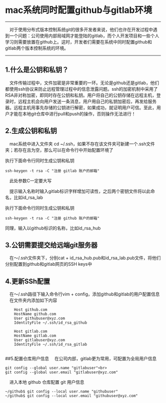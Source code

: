 # mac系统同时配置github与gitlab环境
***
&emsp;对于使用分布式版本控制系统git的很多开发者来说，他们也许在开发过程中遇到一个问题：公司使用内部局域网才能登陆的gitlab，而个人开发项目和一些个人学习则需要放置在github上。这时，开发者们需要在系统中同时配置github和gitlab两个版本控制系统的环境。
***

## 1.什么是公钥和私钥？
&emsp;文件传输过程中，文件加密是非常重要的一环。无论是github还是gitlab，他们都使用ssh协议来防止远程管理过程中的信息泄露问题。ssh的加密机制中采用了RSA非对称加密，即同时存在公钥和私钥。用户将自己的公钥存储在远程主机，登录时，远程主机会向用户发送一条消息，用户用自己的私钥加密后，再发给服务器。远程主机用事先存储的公钥进行解密，如果成功，就证明用户可信。至此，用户才能在本地git仓库中进行pull和push的操作，否则操作无法进行！
## 2.生成公钥和私钥
&emsp;mac系统中进入文件夹 cd ~/.ssh，如果不存在该文件夹可新建一个.ssh文件夹；若存在且为空，那么可以在命令行中开始配置环境了<br>

执行下面命令行同时生成公钥和私钥<br>
```
ssh-keygen -t rsa -C "注册 gitlab 账户的邮箱" 
```

&emsp;此处参数C一定要大写

&emsp;提示输入名称时输入gitlab标识字样增加可读性，之后两个密钥文件将以此命名，比如id\_rsa\_lab

执行下面命令行同时生成公钥和私钥<br>
```
ssh-keygen -t rsa -C "注册 github 账户的邮箱" 
```

同理，输入以github标识的名称，比如id_rsa_hub<br>

## 3.公钥需要提交给远端git服务器
&emsp;在～/.ssh文件夹下，分别cat + id\_rsa\_hub.pub和id\_rsa\_lab.pub文件，将他们分别配置到github和gitlab网页的SSH keys中
## 4.更新SSh配置
&emsp;在～/.ssh路径下输入命令行vim + config，添加github和gitlab的用户配置信息<br>
&emsp;在文件夹内添加如下内容<br>

```
    Host github.com
    HostName github.com
    User githubuser@xyz.com
    IdentityFile ~/.ssh/id_rsa_github

    Host gitlab.com
    HostName gitlab.com
    User gitlabuser@xyz.com
    IdentityFile ~/.ssh/id_rsa_gitlab
    
```

##5.配置仓库用户信息
&emsp;在公司内部，gitlab更为常用，可配置为全局用户信息<br>

```
git config --global user.name "gitlabuser"<br>
git config --global user.email "gitlabuser@xyz.com"

```

&emsp;进入本地 github 仓库配置 git 用户信息<br>

```
~/github$ git config --local user.name "githubuser"
~/github$ git config --local user.email "githubuser@xyz.com"
```
